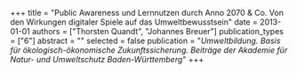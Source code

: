 +++
title = "Public Awareness und Lernnutzen durch Anno 2070 & Co. Von den Wirkungen digitaler Spiele auf das Umweltbewusstsein"
date = 2013-01-01
authors = ["Thorsten Quandt", "Johannes Breuer"]
publication_types = ["6"]
abstract = ""
selected = false
publication = "*Umweltbildung. Basis für ökologisch-ökonomische Zukunftssicherung. Beiträge der Akademie für Natur- und Umweltschutz Baden-Württemberg*"
+++

